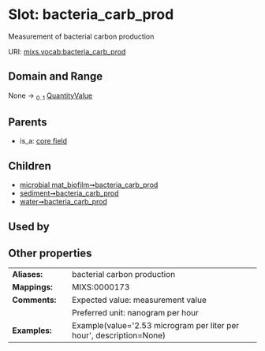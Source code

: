 
# Slot: bacteria_carb_prod


Measurement of bacterial carbon production

URI: [mixs.vocab:bacteria_carb_prod](https://w3id.org/mixs/vocab/bacteria_carb_prod)


## Domain and Range

None &#8594;  <sub>0..1</sub> [QuantityValue](QuantityValue.md)

## Parents

 *  is_a: [core field](core_field.md)

## Children

 *  [microbial mat_biofilm➞bacteria_carb_prod](microbial_mat_biofilm_bacteria_carb_prod.md)
 *  [sediment➞bacteria_carb_prod](sediment_bacteria_carb_prod.md)
 *  [water➞bacteria_carb_prod](water_bacteria_carb_prod.md)

## Used by


## Other properties

|  |  |  |
| --- | --- | --- |
| **Aliases:** | | bacterial carbon production |
| **Mappings:** | | MIXS:0000173 |
| **Comments:** | | Expected value: measurement value |
|  | | Preferred unit: nanogram per hour |
| **Examples:** | | Example(value='2.53 microgram per liter per hour', description=None) |

